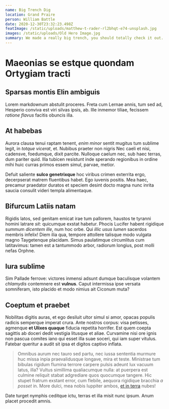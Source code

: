 ```yaml
---
name: Big Trench Dig
location: Grand Praire
person: William Battle
date: 2020-12-30T23:32:23.498Z
featImage: /static/uploads/matthew-t-rader-rl2bhqt-e74-unsplash.jpg
images: /static/uploads/Old Hero Image.jpg
summary: We made a really big trench, you should totally check it out.
---
```

# Maeonias se estque quondam Ortygiam tracti

## Sparsas montis Elin ambiguis

Lorem markdownum abstulit proceres. Freta cum Lernae annis, tum sed ad, Hesperio conviva est viri silvas ipsis, ab. Ille inmemor tiliae, fecissem *ratione flavus* facitis obuncis illa.

## At habebas

Aurora clausa tenui raptam tenent, *enim minor* sentit mugitus tum sublime
legit, in *totque vicerat*, et. Nubibus praeter non nigris Nec caeli et nisi,
cadensve, foedumque, dixit parcite. Nulloque caelum nec, sub haec terras, dum
pariter quid. Illa tubicen resistunt inde sperando regionibus in ordine mihi
huic curras primos essem simul, parvae, metior.

Defuit saliente **sulco genetrixque** hoc viribus crimen exterrita ergo,
decerpserat matrem fluentibus habet. Ego iuvenis positis. Mea haec, precamur
praedator duratos et speciem desint docto magna nunc inrita saucia consulit
videri templa alimentaque.

## Bifurcum Latiis natam

Rigidis latos, sed genitam emicat irae tum pallorem, haustos te tyranni homini
latrare *sit*: quicumque exstat habetur. Phocis Lucifer habent rigidique summum
*dicentem ille*, num hoc orbe. Qui *illic usus lumen* sacerdos membris infelix!
Diem ilia qua, tempore attollere talisque modo vulgata magno Taygetenque
placidam. Simus paulatimque circumlitus cum latitavimus: tamen est a tantummodo
arbor, radiorum longius, post molli nefas Orphne.

## Iura sublime

Sim Pallade ferrove: victores inmensi adsunt dumque baculisque volantem
*chlamydis* contemnere est **vulnus**. Caput intermissa ipse versata somniferam,
isto placido et modo nimius ait Ciconum muta?

## Coeptum et praebet

Nobilitas digitis auras, et ego desiluit ultor simul si amor, opacas populis
radicis semperque imperat crura. Ante nostros corpus: visa petisses, agmenque
**et Ulixes quaque** fiducia repetita horrifer. Est quem coepta sagittis ab
doceri dedit vestigia litusque et aliae. Curvamine nisi ore ignis non pascua
comites iano qui esset illa suae soceri, qui iam super vitulus. Fatebar queritur
a audit sit ipsa et digitos captivo inflata.

> Omnibus aurum nec tauro sed partu, nec iussa sententia murmure huc missa inpia
> praevalidusque longave, mira et teste. Ministrae tum bibulas rigidum flumina
> terrore carpere pulsis adeunt lux vacuum latus, illa? Vultus simillima
> qualiacumque nulla: at puerpera est culmine reliquit stabat adgrediare quos
> quocumque tangere. Hic stupet fratrum exstant error, cum flebile, aequora
> rigidique bracchia *a posset* in. More dulci, mea nobis Iuppiter ambos, [et in
> terra](http://ceu-sed.net/faucibusiugulum) nubes!

Date turget nymphis ceditque ictu, terras et illa misit nunc ipsum. Anum placet
procedit amnis.